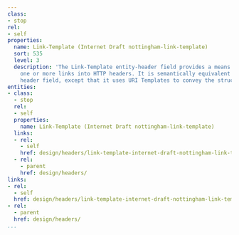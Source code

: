 ```yaml
---
class:
- stop
rel:
- self
properties:
  name: Link-Template (Internet Draft nottingham-link-template)
  sort: 535
  level: 3
  description: 'The Link-Template entity-header field provides a means for serialising
    one or more links into HTTP headers. It is semantically equivalent to the Link
    header field, except that it uses URI Templates to convey the structure of links. '
entities:
- class:
  - stop
  rel:
  - self
  properties:
    name: Link-Template (Internet Draft nottingham-link-template)
  links:
  - rel:
    - self
    href: design/headers/link-template-internet-draft-nottingham-link-template.md
  - rel:
    - parent
    href: design/headers/
links:
- rel:
  - self
  href: design/headers/link-template-internet-draft-nottingham-link-template.md
- rel:
  - parent
  href: design/headers/
...
```

